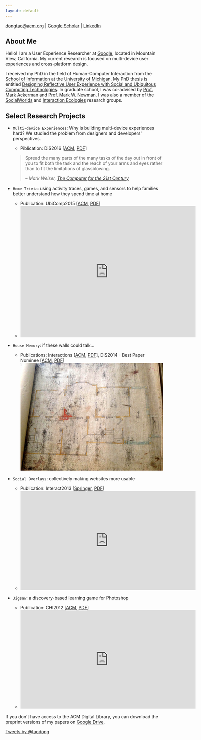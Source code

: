 ```yaml
---
layout: default
---
```

[dongtao@acm.org](mailto:dongtao@acm.org) \| [Google Scholar](https://scholar.google.com/citations?user=HYU9v0QAAAAJ&hl=en) \| [LinkedIn](https://www.linkedin.com/in/dongtao)


## About Me

Hello! I am a User Experience Researcher at [Google](https://www.google.com/intl/en/about/), located in Mountain View, California. My current research is focused on multi-device user experiences and cross-platform design.

I received my PhD in the field of Human-Computer Interaction from the [School of Information](http://www.si.umich.edu) at the [University of Michigan](http://www.umich.edu). My PhD thesis is entitled [Designing Reflective User Experience with Social and Ubiquitous Computing Technologies](http://deepblue.lib.umich.edu/handle/2027.42/111448). In graduate school, I was co-advised by [Prof. Mark Ackerman](http://www.socialworldsresearch.org/eecs/ackerm) and [Prof. Mark W. Newman](http://mwnewman.people.si.umich.edu/). I was also a member of the [SocialWorlds](http://www.socialworldsresearch.org/) and [Interaction Ecologies](http://www.intecolab.com/) research groups.

## Select Research Projects
* `Multi-device Experiences`: Why is building multi-device experiences hard? We studied the problem from designers and developers' perspectives.
  - Piblication: DIS2016 \[[ACM](http://dx.doi.org/10.1145/2901790.2901851), [PDF](https://drive.google.com/open?id=0B3ZUNRRaVZ8nTlNIUW1waGJFZG8)\]

  > Spread the many parts of the many tasks of the day out in front of you to fit both the task and the reach of your arms and eyes rather than to fit the limitations of glassblowing.
  >
  >– <cite>Mark Weiser, [The Computer for the 21st Century][71947b0c]</cite>

  [71947b0c]: https://www.lri.fr/~mbl/Stanford/CS477/papers/Weiser-SciAm.pdf "The Computer for the 21st Century"

* `Home Trivia`: using activity traces, games, and sensors to help families better understand how they spend time at home
  - Publication: UbiComp2015 \[[ACM](http://dl.acm.org/citation.cfm?id=2804294), [PDF](https://drive.google.com/file/d/0B3ZUNRRaVZ8na3lUM3RwSmx5VFE/view?usp=sharing)\]
  - <iframe width="560" height="420" src="https://www.youtube.com/embed/TBDSEEFmEew" frameborder="0" allowfullscreen></iframe>
* `House Memory`: if these walls could talk...
  - Publications: Interactions \[[ACM](http://dl.acm.org/citation.cfm?doid=2654824), [PDF](https://drive.google.com/file/d/0B3ZUNRRaVZ8nQUpQemt0aU81ZHc/view)\], DIS2014 - Best Paper Nominee \[[ACM](http://dl.acm.org/citation.cfm?id=2598605), [PDF](https://drive.google.com/file/d/0B3ZUNRRaVZ8nSHFDR21IRDlMSUE/view)\]
  ![House Memory Figure](assets/hm_figure.jpg)
* `Social Overlays`: collectively making websites more usable
  - Publication: Interact2013 \[[Springer](http://link.springer.com/chapter/10.1007/978-3-642-40498-6_21#page-1), [PDF](https://drive.google.com/file/d/0B3ZUNRRaVZ8nN1kwejFfR2liOHc/view)\]
  - <iframe width="560" height="315" src="https://www.youtube.com/embed/PlysPcqyRt0" frameborder="0" allowfullscreen></iframe>
* `Jigsaw`: a discovery-based learning game for Photoshop
  - Publication: CHI2012 \[[ACM](http://dl.acm.org/citation.cfm?id=2208358), [PDF](https://drive.google.com/file/d/0B3ZUNRRaVZ8ncEZkVFRvMUtvNUU/view)\]
  - <iframe width="560" height="315" src="https://www.youtube.com/embed/OwEPxmm_BTY" frameborder="0" allowfullscreen></iframe>

If you don't have access to the ACM Digital Library, you can download the preprint versions of my papers on [Google Drive](https://drive.google.com/folderview?id=0B3ZUNRRaVZ8nfkVHdzdOM3ZKQmZHMGl1SWowQU9GQnVWakM5YTQ2UGZJcnQ3d3ZQcjFOZ1U&usp=sharing).

<a class="twitter-timeline"  href="https://twitter.com/taodong" data-widget-id="635598555265269760">Tweets by @taodong</a>
<script>!function(d,s,id){var js,fjs=d.getElementsByTagName(s)[0],p=/^http:/.test(d.location)?'http':'https';if(!d.getElementById(id)){js=d.createElement(s);js.id=id;js.src=p+"://platform.twitter.com/widgets.js";fjs.parentNode.insertBefore(js,fjs);}}(document,"script","twitter-wjs");</script>
